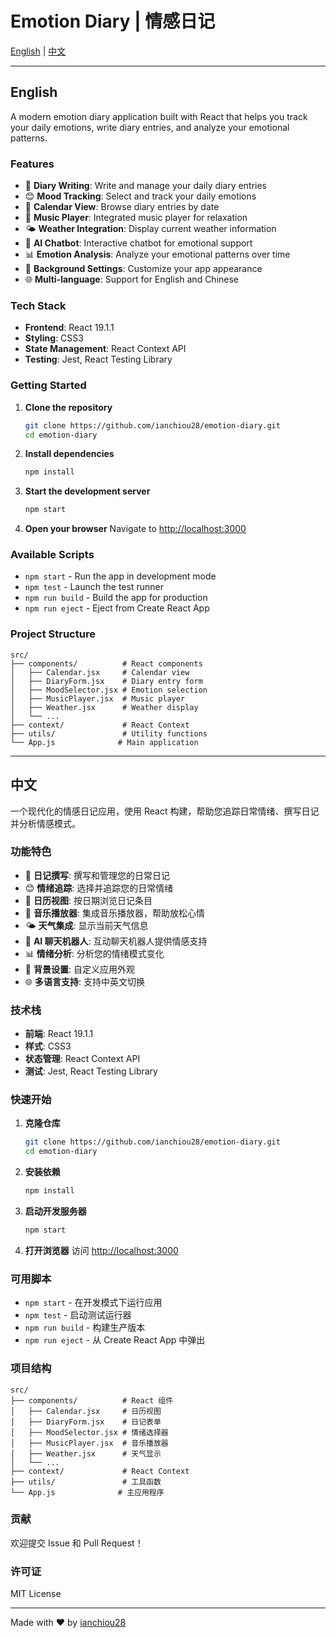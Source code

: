 # Emotion Diary | 情感日记

[English](#english) | [中文](#中文)

---

## English

A modern emotion diary application built with React that helps you track your daily emotions, write diary entries, and analyze your emotional patterns.

### Features

- 📝 **Diary Writing**: Write and manage your daily diary entries
- 😊 **Mood Tracking**: Select and track your daily emotions
- 📅 **Calendar View**: Browse diary entries by date
- 🎵 **Music Player**: Integrated music player for relaxation
- 🌤️ **Weather Integration**: Display current weather information
- 🤖 **AI Chatbot**: Interactive chatbot for emotional support
- 📊 **Emotion Analysis**: Analyze your emotional patterns over time
- 🎨 **Background Settings**: Customize your app appearance
- 🌐 **Multi-language**: Support for English and Chinese

### Tech Stack

- **Frontend**: React 19.1.1
- **Styling**: CSS3
- **State Management**: React Context API
- **Testing**: Jest, React Testing Library

### Getting Started

1. **Clone the repository**
   ```bash
   git clone https://github.com/ianchiou28/emotion-diary.git
   cd emotion-diary
   ```

2. **Install dependencies**
   ```bash
   npm install
   ```

3. **Start the development server**
   ```bash
   npm start
   ```

4. **Open your browser**
   Navigate to [http://localhost:3000](http://localhost:3000)

### Available Scripts

- `npm start` - Run the app in development mode
- `npm test` - Launch the test runner
- `npm run build` - Build the app for production
- `npm run eject` - Eject from Create React App

### Project Structure

```
src/
├── components/          # React components
│   ├── Calendar.jsx     # Calendar view
│   ├── DiaryForm.jsx    # Diary entry form
│   ├── MoodSelector.jsx # Emotion selection
│   ├── MusicPlayer.jsx  # Music player
│   ├── Weather.jsx      # Weather display
│   └── ...
├── context/             # React Context
├── utils/               # Utility functions
└── App.js              # Main application
```

---

## 中文

一个现代化的情感日记应用，使用 React 构建，帮助您追踪日常情绪、撰写日记并分析情感模式。

### 功能特色

- 📝 **日记撰写**: 撰写和管理您的日常日记
- 😊 **情绪追踪**: 选择并追踪您的日常情绪
- 📅 **日历视图**: 按日期浏览日记条目
- 🎵 **音乐播放器**: 集成音乐播放器，帮助放松心情
- 🌤️ **天气集成**: 显示当前天气信息
- 🤖 **AI 聊天机器人**: 互动聊天机器人提供情感支持
- 📊 **情绪分析**: 分析您的情绪模式变化
- 🎨 **背景设置**: 自定义应用外观
- 🌐 **多语言支持**: 支持中英文切换

### 技术栈

- **前端**: React 19.1.1
- **样式**: CSS3
- **状态管理**: React Context API
- **测试**: Jest, React Testing Library

### 快速开始

1. **克隆仓库**
   ```bash
   git clone https://github.com/ianchiou28/emotion-diary.git
   cd emotion-diary
   ```

2. **安装依赖**
   ```bash
   npm install
   ```

3. **启动开发服务器**
   ```bash
   npm start
   ```

4. **打开浏览器**
   访问 [http://localhost:3000](http://localhost:3000)

### 可用脚本

- `npm start` - 在开发模式下运行应用
- `npm test` - 启动测试运行器
- `npm run build` - 构建生产版本
- `npm run eject` - 从 Create React App 中弹出

### 项目结构

```
src/
├── components/          # React 组件
│   ├── Calendar.jsx     # 日历视图
│   ├── DiaryForm.jsx    # 日记表单
│   ├── MoodSelector.jsx # 情绪选择器
│   ├── MusicPlayer.jsx  # 音乐播放器
│   ├── Weather.jsx      # 天气显示
│   └── ...
├── context/             # React Context
├── utils/               # 工具函数
└── App.js              # 主应用程序
```

### 贡献

欢迎提交 Issue 和 Pull Request！

### 许可证

MIT License

---

Made with ❤️ by [ianchiou28](https://github.com/ianchiou28)